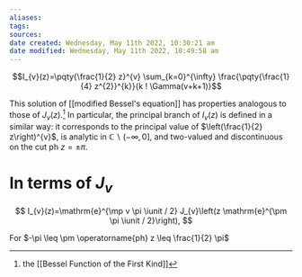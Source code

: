 ```yaml
---
aliases: 
tags: 
sources:
date created: Wednesday, May 11th 2022, 10:30:21 am
date modified: Wednesday, May 11th 2022, 10:49:58 am
---
```

$$I_{v}(z)=\pqty{\frac{1}{2} z}^{v} \sum_{k=0}^{\infty} \frac{\pqty{\frac{1}{4} z^{2}}^{k}}{k ! \Gamma(v+k+1)}$$

This solution of [[modified Bessel's equation]] has properties analogous to those of $J_{v}(z)$.[^1] In particular, the principal branch of $I_{v}(z)$ is defined in a similar way: it corresponds to the principal value of $\left(\frac{1}{2} z\right)^{v}$, is analytic in $\mathbb{C} \backslash(-\infty, 0]$, and two-valued and discontinuous on the cut ph $z=\pm \pi$.

# In terms of $J_v$

$$
I_{v}(z)=\mathrm{e}^{\mp v \pi \iunit / 2} J_{v}\left(z \mathrm{e}^{\pm \pi \iunit / 2}\right),
$$

For $-\pi \leq \pm \operatorname{ph} z \leq \frac{1}{2} \pi$



[^1]: the [[Bessel Function of the First Kind]]